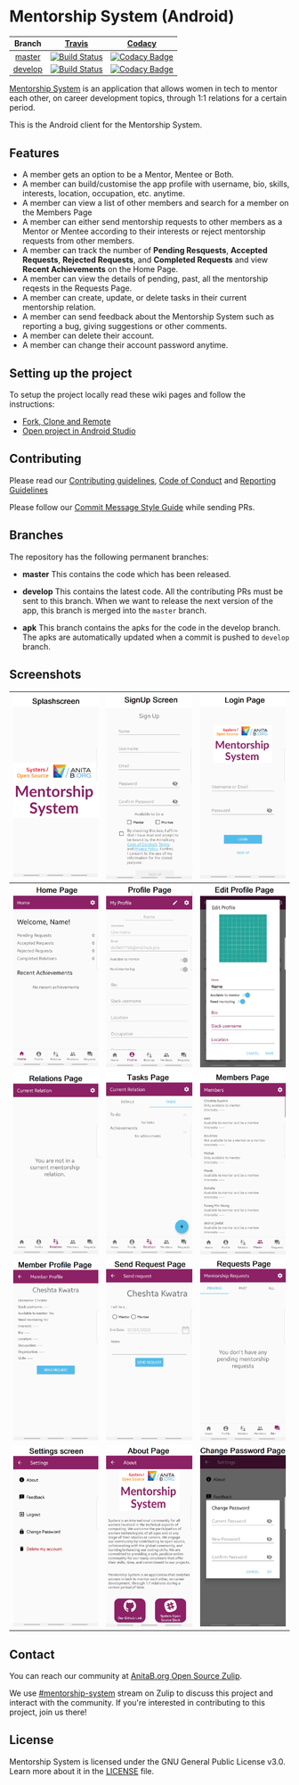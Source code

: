 # Mentorship System (Android)

| Branch | [Travis](https://travis-ci.org/) | [Codacy](https://www.codacy.com/) |
| :---: | :---: | :---: |
| [master](https://github.com/anitab-org/mentorship-android/tree/master) | [![Build Status](https://travis-ci.org/anitab-org/mentorship-android.svg?branch=master)](https://travis-ci.org/anitab-org/mentorship-android) | [![Codacy Badge](https://api.codacy.com/project/badge/Grade/ee27e44e4ac646e0afe440173ea47823?branch=master)](https://www.codacy.com/app/m-murad/mentorship-android) |
| [develop](https://github.com/anitab-org/mentorship-android/tree/develop) | [![Build Status](https://travis-ci.org/anitab-org/mentorship-android.svg?branch=develop)](https://travis-ci.org/anitab-org/mentorship-android) | [![Codacy Badge](https://api.codacy.com/project/badge/Grade/ee27e44e4ac646e0afe440173ea47823?branch=develop)](https://www.codacy.com/app/m-murad/mentorship-android) |

[Mentorship System](https://github.com/anitab-org/mentorship-backend) is an application that allows women in tech to mentor each other, on career development topics, through 1:1 relations for a certain period.

This is the Android client for the Mentorship System.

## Features

* A member gets an option to be a Mentor, Mentee or Both.
* A member can build/customise the app profile with username, bio, skills, interests, location, occupation, etc. anytime. 
* A member can view a list of other members and search for a member on the Members Page
* A member can either send mentorship requests to other members as a Mentor or Mentee according to their interests or reject mentorship requests from other members.
* A member can track the number of **Pending Resquests**, **Accepted Requests**, **Rejected Requests**, and **Completed Requests** and view **Recent Achievements** on the Home Page.  
* A member can view the details of pending, past, all the mentorship reqests in the Requests Page.
* A member can create, update, or delete tasks in their current mentorship relation.
* A member can send feedback about the Mentorship System such as reporting a bug, giving suggestions or other comments.
* A member can delete their account.
* A member can change their account password anytime.

## Setting up the project

To setup the project locally read these wiki pages and follow the instructions:

 - [Fork, Clone and Remote](https://github.com/anitab-org/mentorship-android/wiki/Fork%2C-Clone-%26-Remote)
 - [Open project in Android Studio](https://github.com/anitab-org/mentorship-android/wiki/Open-the-project-in-Android-Studio)

## Contributing 

Please read our [Contributing guidelines](https://github.com/anitab-org/mentorship-android/blob/develop/.github/CONTRIBUTING.md), [Code of Conduct](http://systers.io/code-of-conduct) and [Reporting Guidelines](http://systers.io/reporting-guidelines)

Please follow our [Commit Message Style Guide](https://github.com/anitab-org/mentorship-android/wiki/Commit-Message-Style-Guide) while sending PRs.

## Branches

The repository has the following permanent branches:

 * **master** This contains the code which has been released.

 * **develop** This contains the latest code. All the contributing PRs must be sent to this branch. When we want to release the next version of the app, this branch is merged into the `master` branch.

 * **apk** This branch contains the apks for the code in the develop branch. The apks are automatically updated when a commit is pushed to `develop` branch.

## Screenshots
|![Splashscreen](Screenshots/Splashscreen.png)|![SignUp Screen](Screenshots/SignUp%20Screen.png)|![Login Page](Screenshots/Login%20Page.png)| 
|---|---|---|
|![Home Page](Screenshots/Home%20Page.png)|![Profile Page](Screenshots/Profile%20Page.png)|![Edit Profile Page](Screenshots/Edit%20Profile%20Page.png)| 
|![Relations Page](Screenshots/Relations%20Page.png)|![Tasks Page](Screenshots/Tasks%20Page.png)|![Members Page](Screenshots/Members%20Page.png)
|![Member Profile](Screenshots/Member%20Profile%20Page.png)|![Send Request Page](Screenshots/Send%20Request%20Page.png)|![Requests Page](Screenshots/Requests%20Page.png)|
![Settings Screen](Screenshots/Settings%20Screen.png)|![About Page](Screenshots/About%20Page.png)|![Change Password Page](Screenshots/Change%20Password%20Page.png)|
## Contact

You can reach our community at [AnitaB.org Open Source Zulip](https://anitab-org.zulipchat.com/).

We use [#mentorship-system](https://anitab-org.zulipchat.com/#narrow/stream/222534-mentorship-system) stream on Zulip to discuss this project and interact with the community. If you're interested in contributing to this project, join us there!

## License

Mentorship System is licensed under the GNU General Public License v3.0. Learn more about it in the [LICENSE](LICENSE) file.
